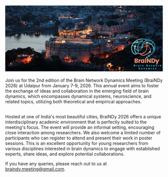 

<p align="justify">

<img src="img/Udaipur.jpg" width=2500><br><br>
Join us for the 2nd edition of the Brain Network Dynamics Meeting (BraiNDy 2026) at Udaipur from January 7-9, 2026. This annual event aims to foster the exchange of ideas and collaboration in the emerging field of brain dynamics, which encompasses dynamical systems, neuroscience, and related topics, utilizing both theoretical and empirical approaches.<br><br>


Hosted at one of India's most beautiful cities, BraiNDy 2026 offers a unique interdisciplinary academic environment that is perfectly suited to the meeting's focus. The event will provide an informal setting, encouraging close interaction among researchers. We also welcome a limited number of participants who can register to attend and present their work in poster sessions.  This is an excellent opportunity for young researchers from various disciplines interested in brain dynamics to engage with established experts, share ideas, and explore potential collaborations. 
</p>

If you have any queries, please reach out to us at <a href="mailto:braindy.meeting@gmail.com">braindy.meeting@gmail.com</a>.